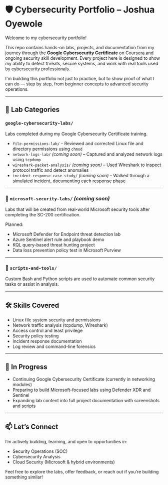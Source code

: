 
# 🛡️ Cybersecurity Portfolio – Joshua Oyewole

Welcome to my cybersecurity portfolio!

This repo contains hands-on labs, projects, and documentation from my journey through the **Google Cybersecurity Certificate** on Coursera and ongoing security skill development. Every project here is designed to show my ability to detect threats, secure systems, and work with real tools used by cybersecurity professionals.

I'm building this portfolio not just to practice, but to show proof of what I can do — step by step, from beginner concepts to advanced security operations.

---

## 📁 Lab Categories

###  `google-cybersecurity-labs/`
Labs completed during my Google Cybersecurity Certificate training.

- `file-permissions-lab/` – Reviewed and corrected Linux file and directory permissions using `chmod`
- `network-logs-lab/` *(coming soon)* – Captured and analyzed network logs using `tcpdump`
- `wireshark-packet-analysis/` *(coming soon)* – Used Wireshark to inspect protocol traffic and detect anomalies
- `incident-response-case-study/` *(coming soon)* – Walked through a simulated incident, documenting each response phase

---

### 🔐 `microsoft-security-labs/` *(coming soon)*
Labs that will be created from real-world Microsoft security tools after completing the SC-200 certification.

Planned:
- Microsoft Defender for Endpoint threat detection lab
- Azure Sentinel alert rule and playbook demo
- KQL query-based threat hunting project
- Data loss prevention policy test in Microsoft Purview

---

### 🧰 `scripts-and-tools/`
Custom Bash and Python scripts are used to automate common security tasks or assist in analysis.

---

## 🛠 Skills Covered

- Linux file system security and permissions
- Network traffic analysis (tcpdump, Wireshark)
- Access control and least privilege
- Security policy testing
- Incident response documentation
- Log review and command-line forensics

---

## 🚀 In Progress

- Continuing Google Cybersecurity Certificate (currently in networking modules)
- Preparing to build Microsoft-focused labs using Defender XDR and Sentinel
- Expanding lab content into full project documentation with screenshots and scripts

---

## 📫 Let’s Connect

I’m actively building, learning, and open to opportunities in:

- Security Operations (SOC)
- Cybersecurity Analysis
- Cloud Security (Microsoft & hybrid environments)

Feel free to explore the labs, offer feedback, or reach out if you’re building something similar!


